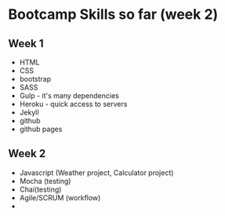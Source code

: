 # Bootcamp Skills so far (week 2)

## Week 1
* HTML 
* CSS
* bootstrap
* SASS 
* Gulp - it's many dependencies
* Heroku - quick access to servers
* Jekyll
* github
* github pages

## Week 2
* Javascript (Weather project, Calculator project)
* Mocha (testing)
* Chai(testing)
* Agile/SCRUM (workflow)
* 
